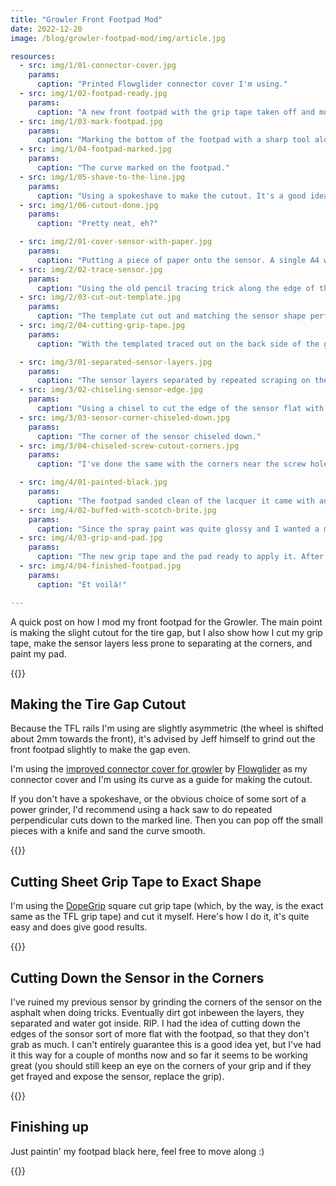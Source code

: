 ```yaml
---
title: "Growler Front Footpad Mod"
date: 2022-12-20
image: /blog/growler-footpad-mod/img/article.jpg

resources:
  - src: img/1/01-connector-cover.jpg
    params:
      caption: "Printed Flowglider connector cover I'm using."
  - src: img/1/02-footpad-ready.jpg
    params:
      caption: "A new front footpad with the grip tape taken off and mounted on the board."
  - src: img/1/03-mark-footpad.jpg
    params:
      caption: "Marking the bottom of the footpad with a sharp tool along the curve of the connector cover."
  - src: img/1/04-footpad-marked.jpg
    params:
      caption: "The curve marked on the footpad."
  - src: img/1/05-shave-to-the-line.jpg
    params:
      caption: "Using a spokeshave to make the cutout. It's a good idea to tape the connector out of the way so that you don't damage it."
  - src: img/1/06-cutout-done.jpg
    params:
      caption: "Pretty neat, eh?"

  - src: img/2/01-cover-sensor-with-paper.jpg
    params:
      caption: "Putting a piece of paper onto the sensor. A single A4 wasn't big enough, so I've taped two pieces together. It's a bit hard to see, but I've taped the paper to the footpad on the bottom (aligning the bottom edge with the sensor), so that it won't move."
  - src: img/2/02-trace-sensor.jpg
    params:
      caption: "Using the old pencil tracing trick along the edge of the sensor does a quick job of giving you an accurate outline."
  - src: img/2/03-cut-out-template.jpg
    params:
      caption: "The template cut out and matching the sensor shape perfectly."
  - src: img/2/04-cutting-grip-tape.jpg
    params:
      caption: "With the templated traced out on the back side of the grip tape, cutting the grip tape with beater scissors. Yes, they do get ruined quite fast..."

  - src: img/3/01-separated-sensor-layers.jpg
    params:
      caption: "The sensor layers separated by repeated scraping on the asphalt."
  - src: img/3/02-chiseling-sensor-edge.jpg
    params:
      caption: "Using a chisel to cut the edge of the sensor flat with the footpad. A sharp knife should do the job as well."
  - src: img/3/03-sensor-corner-chiseled-down.jpg
    params:
      caption: "The corner of the sensor chiseled down."
  - src: img/3/04-chiseled-screw-cutout-corners.jpg
    params:
      caption: "I've done the same with the corners near the screw holes, as I've had a similar issue with those."

  - src: img/4/01-painted-black.jpg
    params:
      caption: "The footpad sanded clean of the lacquer it came with and painted with black spray paint (sprayed into a cup and applied with a brush)."
  - src: img/4/02-buffed-with-scotch-brite.jpg
    params:
      caption: "Since the spray paint was quite glossy and I wanted a more matte look, I've buffed it with some scotch-brite."
  - src: img/4/03-grip-and-pad.jpg
    params:
      caption: "The new grip tape and the pad ready to apply it. After the scotch-brite I applied some Osmo oil on the paint for further protection."
  - src: img/4/04-finished-footpad.jpg
    params:
      caption: "Et voilà!"

---
```

A quick post on how I mod my front footpad for the Growler. The main point is making the slight cutout for the tire gap, but I also show how I cut my grip tape, make the sensor layers less prone to separating at the corners, and paint my pad.
<!--more-->
{{<load-photoswipe>}}

## Making the Tire Gap Cutout

Because the TFL rails I'm using are slightly asymmetric (the wheel is shifted about 2mm towards the front), it's advised by Jeff himself to grind out the front footpad slightly to make the gap even.

I'm using the [improved connector cover for growler](https://www.thingiverse.com/thing:4716716) by [Flowglider](https://www.flowglider.com/) as my connector cover and I'm using its curve as a guide for making the cutout.

If you don't have a spokeshave, or the obvious choice of some sort of a power grinder, I'd recommend using a hack saw to do repeated perpendicular cuts down to the marked line. Then you can pop off the small pieces with a knife and sand the curve smooth.

{{<gallery dir="1"/>}}

## Cutting Sheet Grip Tape to Exact Shape

I'm using the [DopeGrip](https://dopegrip.shop/) square cut grip tape (which, by the way, is the exact same as the TFL grip tape) and cut it myself. Here's how I do it, it's quite easy and does give good results.

{{<gallery dir="2"/>}}

## Cutting Down the Sensor in the Corners

I've ruined my previous sensor by grinding the corners of the sensor on the asphalt when doing tricks. Eventually dirt got inbeween the layers, they separated and water got inside. RIP. I had the idea of cutting down the edges of the sonsor sort of more flat with the footpad, so that they don't grab as much. I can't entirely guarantee this is a good idea yet, but I've had it this way for a couple of months now and so far it seems to be working great (you should still keep an eye on the corners of your grip and if they get frayed and expose the sensor, replace the grip).

{{<gallery dir="3"/>}}

## Finishing up

Just paintin' my footpad black here, feel free to move along :)

{{<gallery dir="4"/>}}
